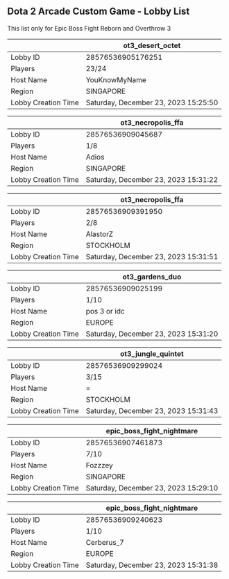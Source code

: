 ## Dota 2 Arcade Custom Game - Lobby List

This list only for Epic Boss Fight Reborn and Overthrow 3

|  | ot3_desert_octet |
| ------ | ------ |
| Lobby ID | 28576536905176251 |
| Players | 23/24 |
| Host Name | YouKnowMyName |
| Region | SINGAPORE |
| Lobby Creation Time | Saturday, December 23, 2023 15:25:50 |


|  | ot3_necropolis_ffa |
| ------ | ------ |
| Lobby ID | 28576536909045687 |
| Players | 1/8 |
| Host Name | Adios |
| Region | SINGAPORE |
| Lobby Creation Time | Saturday, December 23, 2023 15:31:22 |


|  | ot3_necropolis_ffa |
| ------ | ------ |
| Lobby ID | 28576536909391950 |
| Players | 2/8 |
| Host Name | AlastorZ |
| Region | STOCKHOLM |
| Lobby Creation Time | Saturday, December 23, 2023 15:31:51 |


|  | ot3_gardens_duo |
| ------ | ------ |
| Lobby ID | 28576536909025199 |
| Players | 1/10 |
| Host Name | pos 3 or idc |
| Region | EUROPE |
| Lobby Creation Time | Saturday, December 23, 2023 15:31:20 |


|  | ot3_jungle_quintet |
| ------ | ------ |
| Lobby ID | 28576536909299024 |
| Players | 3/15 |
| Host Name | = |
| Region | STOCKHOLM |
| Lobby Creation Time | Saturday, December 23, 2023 15:31:43 |


|  | epic_boss_fight_nightmare |
| ------ | ------ |
| Lobby ID | 28576536907461873 |
| Players | 7/10 |
| Host Name | Fozzzey |
| Region | SINGAPORE |
| Lobby Creation Time | Saturday, December 23, 2023 15:29:10 |


|  | epic_boss_fight_nightmare |
| ------ | ------ |
| Lobby ID | 28576536909240623 |
| Players | 1/10 |
| Host Name | Cerberus_7 |
| Region | EUROPE |
| Lobby Creation Time | Saturday, December 23, 2023 15:31:38 |



